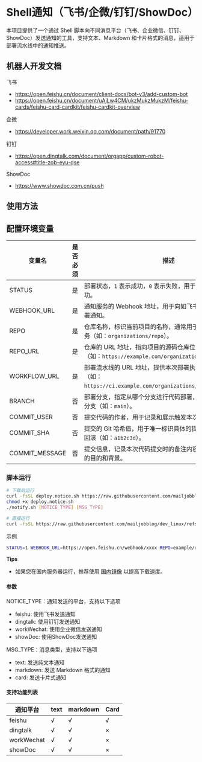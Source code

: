 # Shell通知（飞书/企微/钉钉/ShowDoc）
本项目提供了一个通过 Shell 脚本向不同消息平台（飞书、企业微信、钉钉、ShowDoc）发送通知的工具，支持文本、Markdown 和卡片格式的消息，适用于部署流水线中的通知推送。

## 机器人开发文档
飞书
- https://open.feishu.cn/document/client-docs/bot-v3/add-custom-bot
- https://open.feishu.cn/document/uAjLw4CM/ukzMukzMukzM/feishu-cards/feishu-card-cardkit/feishu-cardkit-overview

企微
- https://developer.work.weixin.qq.com/document/path/91770

钉钉
- https://open.dingtalk.com/document/orgapp/custom-robot-access#title-zob-eyu-qse

ShowDoc
- https://www.showdoc.com.cn/push

## 使用方法
## 配置环境变量
| 变量名         | 是否必须 | 描述                                                                          |
| -------------- |------|-----------------------------------------------------------------------------|
| STATUS         | 是    | 部署状态，`1` 表示成功，`0` 表示失败，用于标识本次部署是否成功。                                        |
| WEBHOOK_URL    | 是    | 通知服务的 Webhook 地址，用于向如飞书、钉钉等平台发送部署通知。                                        |
| REPO           | 是    | 仓库名称，标识当前项目的名称，通常用于区分不同的应用或服务（如：`organizations/repo`）。                      |
| REPO_URL       | 是    | 仓库的 URL 地址，指向项目的源码仓库位置，便于查看代码库（如：`https://example.com/organizations/repo`）。 |
| WORKFLOW_URL   | 是    | 部署流水线的 URL 地址，提供本次部署执行流程的详细信息（如：`https://ci.example.com/organizations/repo/workflow/1`）。      |
| BRANCH         | 否    | 部署分支，指定从哪个分支进行代码部署，若不指定则使用默认分支（如：`main`）。                                   |
| COMMIT_USER    | 否    | 提交代码的作者，用于记录和展示触发本次部署的人员信息。                                                 |
| COMMIT_SHA     | 否    | 提交的 Git 哈希值，用于唯一标识具体的提交版本，便于追踪和回滚（如：`a1b2c3d`）。                             |
| COMMIT_MESSAGE | 否    | 提交信息，记录本次代码提交时的备注内容，便于理解代码更改的目的和背景。                                         |


### 脚本运行
```bash
# 下载后运行
curl -fsSL deploy.notice.sh https://raw.githubusercontent.com/mailjobblog/dev_linux/refs/heads/main/241007_notice/deploy.notice.sh
chmod +x deploy.notice.sh
./notify.sh [NOTICE_TYPE] [MSG_TYPE]

# 直接运行
curl -fsSL https://raw.githubusercontent.com/mailjobblog/dev_linux/refs/heads/main/241007_notice/deploy.notice.sh | bash -s [NOTICE_TYPE] [MSG_TYPE]
```

示例
```bash
STATUS=1 WEBHOOK_URL=https://open.feishu.cn/webhook/xxxx REPO=example/repo ./deploy.notice.sh feishu markdown
```

**Tips**
- 如果您在国内服务器运行，推荐使用 [国内镜像](https://gitee.com/mailjobblog/dev_linux/tree/main/241007_notice) 以提高下载速度。

#### 参数
NOTICE_TYPE：通知发送的平台，支持以下选项
- feishu: 使用飞书发送通知
- dingtalk: 使用钉钉发送通知
- workWechat: 使用企业微信发送通知
- showDoc: 使用ShowDoc发送通知

MSG_TYPE：消息类型，支持以下选项
- text: 发送纯文本通知
- markdown: 发送 Markdown 格式的通知
- card: 发送卡片式通知

#### 支持功能列表
| 通知平台      | text | markdown | Card |
|-----------| ---- | ------- | ---- |
| feishu    | √    | √       | √    |
| dingtalk  | √    | √       | ×    |
| workWechat | √    | √       | ×    |
| showDoc   | √    | √       | ×    |

